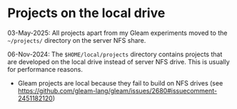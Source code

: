 # Projects on the local drive

03-May-2025: All projects apart from my Gleam experiments moved to the `~/projects/` directory on the server NFS share.

06-Nov-2024: The `$HOME/local/projects` directory contains projects that are developed on the local drive instead of server NFS drive. This is usually for performance reasons.

- Gleam projects are local because they fail to build on NFS drives (see https://github.com/gleam-lang/gleam/issues/2680#issuecomment-2451182120)
